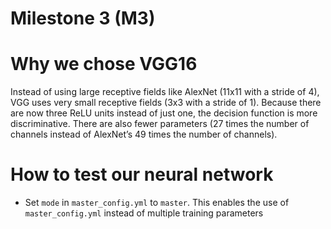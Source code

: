 # Milestone 3 (M3)
# Why we chose VGG16
Instead of using large receptive fields like AlexNet (11x11 with a stride of 4), VGG uses very small receptive fields (3x3 with a stride of 1). Because there are now three ReLU units instead of just one, the decision function is more discriminative. There are also fewer parameters (27 times the number of channels instead of AlexNet’s 49 times the number of channels).
# How to test our neural network
- Set `mode` in `master_config.yml` to `master`. This enables the use of `master_config.yml` instead of multiple training parameters